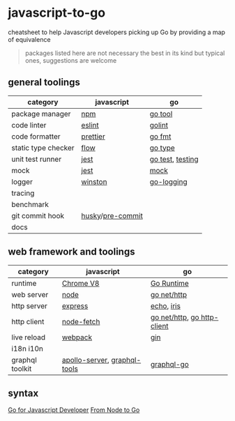 # javascript-to-go

cheatsheet to help Javascript developers picking up Go by providing a map of equivalence

> packages listed here are not necessary the best in its kind but typical ones, suggestions are welcome

## general toolings

|          category           |      javascript       |         go        |
|-----------------------------|-----------------------|-----------------------|
| package manager | [npm](https://github.com/npm/cli) | [go tool](https://github.com/golang/tools) |
| code linter | [eslint](https://github.com/eslint/eslint) | [golint](https://github.com/golang/lint) |
| code formatter | [prettier](https://github.com/prettier/prettier) | [go fmt](https://blog.golang.org/go-fmt-your-code) |
| static type checker | [flow](https://github.com/facebook/flow) | [go type](https://golang.org/x/tools/cmd/gotype) |
| unit test runner | [jest](https://github.com/facebook/jest) | [go test](https://blog.alexellis.io/golang-writing-unit-tests/), [testing](https://golang.org/pkg/testing/) |
| mock | [jest](https://github.com/facebook/jest) | [mock](https://godoc.org/github.com/stretchr/testify/mock) |
| logger | [winston](https://github.com/winstonjs/winston) | [go-logging](https://github.com/op/go-logging) |
| tracing | | |
| benchmark | | |
| git commit hook | [husky](https://github.com/typicode/husky)/[pre-commit](https://github.com/observing/pre-commit) | |
| docs | | |

## web framework and toolings

|          category           |      javascript       |         go        |
|-----------------------------|-----------------------|-----------------------|
| runtime | [Chrome V8](https://developers.google.com/v8/) | [Go Runtime](https://golang.org/pkg/runtime/) |
| web server | [node](https://github.com/nodejs/node) | [go net/http](https://golang.org/pkg/net/http/) |
| http server | [express](https://github.com/expressjs/express) | [echo](https://github.com/labstack/echo), [iris](https://github.com/kataras/iris) |
| http client | [node-fetch]() | [go net/http](https://golang.org/pkg/net/http/), [go http-client](https://github.com/ddliu/go-httpclient) |
| live reload | [webpack]()  | [gin](https://github.com/codegangsta/gin) |
| i18n i10n | | |
| graphql toolkit | [apollo-server](https://github.com/apollographql/apollo-server), [graphql-tools](https://github.com/apollographql/graphql-tools) | [graphql-go](https://github.com/graph-gophers/graphql-go) |


## syntax

[Go for Javascript Developer](http://www.pazams.com/Go-for-Javascript-Developers/)
[From Node to Go](https://tech.xogrp.com/from-node-to-go-a-high-level-comparison-56c8b717324a)
